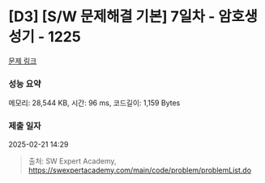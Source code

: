 # [D3] [S/W 문제해결 기본] 7일차 - 암호생성기 - 1225 

[문제 링크](https://swexpertacademy.com/main/code/problem/problemDetail.do?contestProbId=AV14uWl6AF0CFAYD) 

### 성능 요약

메모리: 28,544 KB, 시간: 96 ms, 코드길이: 1,159 Bytes

### 제출 일자

2025-02-21 14:29



> 출처: SW Expert Academy, https://swexpertacademy.com/main/code/problem/problemList.do